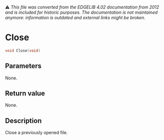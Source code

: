 :warning: _This file was converted from the EDGELIB 4.02 documentation from 2012 and is included for historic purposes. The documentation is not maintained anymore: information is outdated and external links might be broken._

# Close


```c++
void Close(void)
```

## Parameters
None.

## Return value
None.

## Description
Close a previously opened file.

